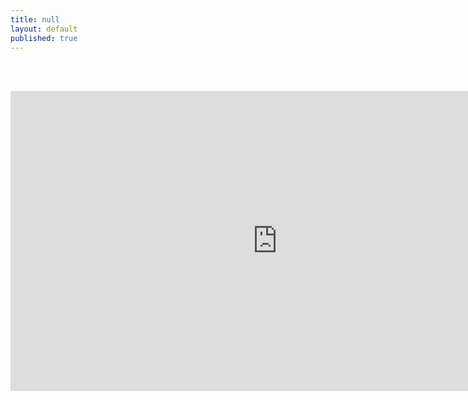 ```yaml
---
title: null
layout: default
published: true
---
```

<br><br>
<center>

<iframe width="853" height="480" src="https://www.youtube-nocookie.com/embed/oEbEuaxonC0?rel=0&amp;showinfo=0" frameborder="0" allowfullscreen></iframe>

</center>
